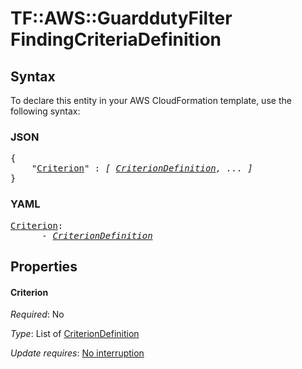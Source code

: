 # TF::AWS::GuarddutyFilter FindingCriteriaDefinition

## Syntax

To declare this entity in your AWS CloudFormation template, use the following syntax:

### JSON

<pre>
{
    "<a href="#criterion" title="Criterion">Criterion</a>" : <i>[ <a href="criteriondefinition.md">CriterionDefinition</a>, ... ]</i>
}
</pre>

### YAML

<pre>
<a href="#criterion" title="Criterion">Criterion</a>: <i>
      - <a href="criteriondefinition.md">CriterionDefinition</a></i>
</pre>

## Properties

#### Criterion

_Required_: No

_Type_: List of <a href="criteriondefinition.md">CriterionDefinition</a>

_Update requires_: [No interruption](https://docs.aws.amazon.com/AWSCloudFormation/latest/UserGuide/using-cfn-updating-stacks-update-behaviors.html#update-no-interrupt)

